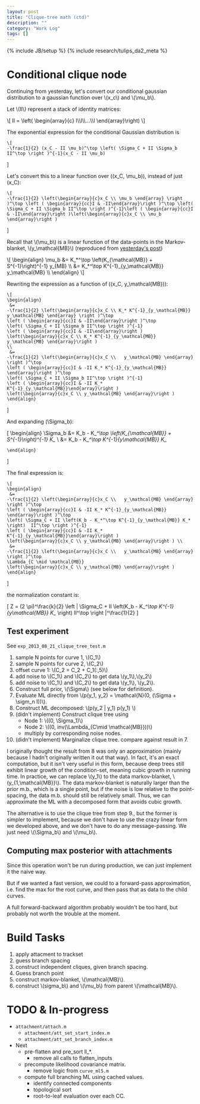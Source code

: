 ```yaml
---
layout: post
title: "Clique-tree math (ctd)"
description: ""
category: "Work Log"
tags: []
---
```

{% include JB/setup %}
{% include research/tulips_da2_meta %}

Conditional clique node
==========================

Continuing from yesterday, let's convert our conditional gaussian distribution to a gaussian function over \\(x_c\\) and \\(\mu_b\\).

Let \\(II\\) represent a stack of identity matrices:

<div>
\[
II = \left( \begin{array}{c} I\\I\\...\\I \end{array}\right)
\]

The exponential expression for the conditional Gaussian distribution is

    \[
    -\frac{1}{2} (x_C - II \mu_b)^\top \left( \Sigma_C + II \Sigma_b II^\top \right )^{-1}(x_C - II \mu_b)
\]

Let's convert this to a linear function over \((x_C, \mu_b)\), instead of just \(x_C\):
        
    \[
    -\frac{1}{2} \left(\begin{array}{c}x_C \\ \mu_b \end{array} \right )^\top \left ( \begin{array}{cc}I & -II\end{array}\right )^\top \left( \Sigma_C + II \Sigma_b II^\top \right )^{-1}\left ( \begin{array}{cc}I & -II\end{array}\right )\left(\begin{array}{c}x_C \\ \mu_b \end{array}\right )
\]
</div>

Recall that \\(\mu_b\\) is a linear function of the data-points in the Markov-blanket, \\(y_\mathcal{MB}\\) (reproduced from [yesterday's post]({{site.baseurl}}/2013/08/19/work-log/))
      
<div>
\[
    \begin{align}
    \mu_b &= K_*^\top \left(K_{\mathcal{MB}} + S^{-1}\right)^{-1} y_{MB}  \\
        &= K_*^\top K^{-1}_{y_\mathcal{MB}}  y_\mathcal{MB}  \\
    \end{align}
\]

Rewriting the expression as a function of \((x_C, y_\mathcal{MB})\):

    \[
    \begin{align}
     &=
    -\frac{1}{2} \left(\begin{array}{c}x_C \\ K_* K^{-1}_{y_\mathcal{MB}}  y_\mathcal{MB} \end{array} \right )^\top
    \left ( \begin{array}{cc}I & -II\end{array}\right )^\top 
    \left( \Sigma_C + II \Sigma_b II^\top \right )^{-1}
    \left ( \begin{array}{cc}I & -II\end{array}\right )
    \left(\begin{array}{c}x_C \\ K_* K^{-1}_{y_\mathcal{MB}}  y_\mathcal{MB} \end{array}\right )
    \\
     &=
    -\frac{1}{2} \left(\begin{array}{c}x_C \\   y_\mathcal{MB} \end{array} \right )^\top
    \left ( \begin{array}{cc}I & -II K_* K^{-1}_{y_\mathcal{MB}} \end{array}\right )^\top 
    \left( \Sigma_C + II \Sigma_b II^\top \right )^{-1}
    \left ( \begin{array}{cc}I & -II K_* K^{-1}_{y_\mathcal{MB}}\end{array}\right )
    \left(\begin{array}{c}x_C \\ y_\mathcal{MB} \end{array}\right )
    \end{align}
\]

And expanding \(\Sigma_b\):
 
\[
    \begin{align}
    \Sigma_b &= K_b - K_*^\top \left(K_{\mathcal{MB}} + S^{-1}\right)^{-1} K_* \\
             &= K_b - K_*^\top K^{-1}_{y_\mathcal{MB}} K_*

    \end{align}
\]

The final expression is:

    \[
    \begin{align}
     &=
    -\frac{1}{2} \left(\begin{array}{c}x_C \\   y_\mathcal{MB} \end{array} \right )^\top
    \left ( \begin{array}{cc}I & -II K_* K^{-1}_{y_\mathcal{MB}} \end{array}\right )^\top 
    \left( \Sigma_C + II \left(K_b - K_*^\top K^{-1}_{y_\mathcal{MB}} K_* \right)  II^\top \right )^{-1}
    \left ( \begin{array}{cc}I & -II K_* K^{-1}_{y_\mathcal{MB}}\end{array}\right )
    \left(\begin{array}{c}x_C \\ y_\mathcal{MB} \end{array}\right ) \\
     &=
    -\frac{1}{2} \left(\begin{array}{c}x_C \\   y_\mathcal{MB} \end{array} \right )^\top
    \Lambda_{C \mid \mathcal{MB}}
    \left(\begin{array}{c}x_C \\ y_\mathcal{MB} \end{array}\right )
    \end{align}
\]

the normalization constant is:
    
\[
    Z = 
    (2 \pi)^\frac{k}{2} \left | \Sigma_C + II \left(K_b - K_*^\top K^{-1}_{y_\mathcal{MB}} K_* \right)  II^\top \right |^\frac{1}{2}
\]
</div>

Test experiment
-------------------

See  `exp_2013_08_21_clique_tree_test.m`

1. sample N points for curve 1, \\(C_1\\)
2. sample N points for curve 2, \\(C_2\\)
3. offset curve 1: \\(C_2 = C_2 + C_1(:,5)\\)
4. add noise to \\(C_1\\) and \\(C_2\\) to get data \\(y_1\\),\\(y_2\\)
5. add noise to \\(C_1\\) and \\(C_2\\) to get data \\(y_1\\), \\(y_2\\).
6. Construct full prior, \\(\Sigma\\) (see below for definition).
7. Evaluate ML directly from \\(p(y_1, y_2) = \mathcal{N}(0, (\Sigma + \sigm_n I))\\).
8. Construct ML decomposed: \\(p(y_2 | y_1) p(y_1) \\)
9. (didn't implement) Construct clique tree using 
    * Node 1: \\((0, \Sigma_1)\\)
    * Node 2: \\((0, inv(\Lambda_{C\mid \mathcal{MB}}))\\)
    * multiply by corresponding noise nodes.
10. (didn't implement) Marginalize clique tree.  compare against result in 7.

I originally thought the result from 8 was only an approximation (mainly because I hadn't originally written it out that way).  In fact, it's an exact computation, but it isn't very useful in this form, because deep trees still exhibit linear growth of the condition-set, meaning cubic growth in running time.  In practice, we can replace \\(y_1\\) to the data markov-blanket, \\(y_{1,\mathcal{MB}}\\).  The data markov-blanket is naturally larger than the prior m.b., which is a single point, but if the noise is low relative to the point-spacing, the data m.b. should still be relatively small.  Thus, we can approximate the ML with a decomposed form that avoids cubic growth.  

The alternative is to use the clique tree from step 9., but the former is simpler to implement, because we don't have to use the crazy linear form we developed above, and we don't have to do any message-passing.  We just need \\(\Sigma_b\\) and \\(\mu_b\\).

Computing max posterior with attachments
---------------
Since this operation won't be run during production, we can just implement it the naive way.  

But if we wanted a fast version, we could to a forward-pass approximation, i.e. find the max for the root curve, and then pass that as data to the child curves.  

A full forward-backward algorithm probably wouldn't be too hard, but probably not worth the trouble at the moment.

Build Tasks
=================

1. apply attacment to trackset
2. guess branch spacing
3. construct independent cliques, given branch spacing.
4. Guess branch point
5. construct markov-blanket, \\(\mathcal{MB}\\).
6. construct \\(sigma_b\\) and \\(\mu_b\\) from parent \\(\mathcal{MB}\\).

TODO & In-progress
=====================

* `attachment/attach.m`
    * `attachment/att_set_start_index.m`
    * `attachment/att_set_branch_index.m`
* Next
    * pre-flatten and pre_sort ll_*.
        * remove all calls to flatten_inputs
    * precompute likelihood covariance matrix.
        * remove logic from `curve_ml5.m`
    * compute full branching ML using cached values.
        * identify connected components
        * topological sort
        * root-to-leaf evaluation over each CC.


